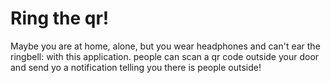 # Ring the qr!

Maybe you are at home, alone, but you wear headphones and can't ear the ringbell: with this application. people can scan a qr code outside your door and send yo a notification telling you there is people outside!
